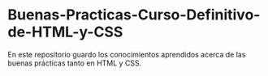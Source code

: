 # Buenas-Practicas-Curso-Definitivo-de-HTML-y-CSS
En este repositorio guardo los conocimientos aprendidos acerca de las buenas prácticas tanto en HTML y CSS.

